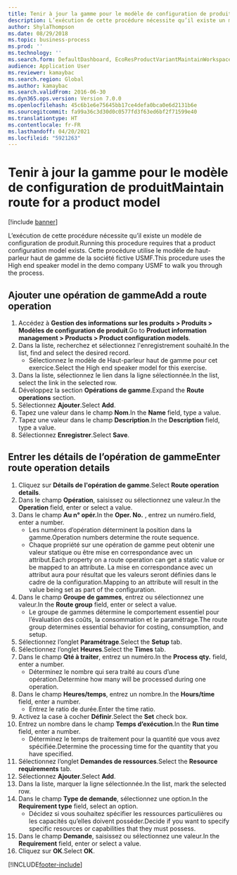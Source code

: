 ```yaml
---
title: Tenir à jour la gamme pour le modèle de configuration de produit
description: L’exécution de cette procédure nécessite qu’il existe un modèle de configuration de produit.
author: ShylaThompson
ms.date: 08/29/2018
ms.topic: business-process
ms.prod: ''
ms.technology: ''
ms.search.form: DefaultDashboard, EcoResProductVariantMaintainWorkspace, PCProductConfigurationModelListPage, PCProductConfigurationModelDetails, PCRouteOperationDetails, WrkCtrCapabilityLookUp
audience: Application User
ms.reviewer: kamaybac
ms.search.region: Global
ms.author: kamaybac
ms.search.validFrom: 2016-06-30
ms.dyn365.ops.version: Version 7.0.0
ms.openlocfilehash: 45c6b1e6e75645bb17ce4defa0bca0e6d2131b6e
ms.sourcegitcommit: fa99a36c3d30d0c0577fd3f63ed6bf2f71599e40
ms.translationtype: HT
ms.contentlocale: fr-FR
ms.lasthandoff: 04/20/2021
ms.locfileid: "5921263"
---
```

# <a name="maintain-route-for-a-product-model"></a><span data-ttu-id="b3200-103">Tenir à jour la gamme pour le modèle de configuration de produit</span><span class="sxs-lookup"><span data-stu-id="b3200-103">Maintain route for a product model</span></span>

[!include [banner](../../includes/banner.md)]

<span data-ttu-id="b3200-104">L’exécution de cette procédure nécessite qu’il existe un modèle de configuration de produit.</span><span class="sxs-lookup"><span data-stu-id="b3200-104">Running this procedure requires that a product configuration model exists.</span></span> <span data-ttu-id="b3200-105">Cette procédure utilise le modèle de haut-parleur haut de gamme de la société fictive USMF.</span><span class="sxs-lookup"><span data-stu-id="b3200-105">This procedure uses the High end speaker model in the demo company USMF to walk you through the process.</span></span>

## <a name="add-a-route-operation"></a><span data-ttu-id="b3200-106">Ajouter une opération de gamme</span><span class="sxs-lookup"><span data-stu-id="b3200-106">Add a route operation</span></span>

1. <span data-ttu-id="b3200-107">Accédez à **Gestion des informations sur les produits \> Produits \> Modèles de configuration de produit**.</span><span class="sxs-lookup"><span data-stu-id="b3200-107">Go to **Product information management \> Products \> Product configuration models**.</span></span>
1. <span data-ttu-id="b3200-108">Dans la liste, recherchez et sélectionnez l'enregistrement souhaité.</span><span class="sxs-lookup"><span data-stu-id="b3200-108">In the list, find and select the desired record.</span></span>
    * <span data-ttu-id="b3200-109">Sélectionnez le modèle de Haut-parleur haut de gamme pour cet exercice.</span><span class="sxs-lookup"><span data-stu-id="b3200-109">Select the High end speaker model for this exercise.</span></span>  
1. <span data-ttu-id="b3200-110">Dans la liste, sélectionnez le lien dans la ligne sélectionnée.</span><span class="sxs-lookup"><span data-stu-id="b3200-110">In the list, select the link in the selected row.</span></span>
1. <span data-ttu-id="b3200-111">Développez la section **Opérations de gamme**.</span><span class="sxs-lookup"><span data-stu-id="b3200-111">Expand the **Route operations** section.</span></span>
1. <span data-ttu-id="b3200-112">Sélectionnez **Ajouter**.</span><span class="sxs-lookup"><span data-stu-id="b3200-112">Select **Add**.</span></span>
1. <span data-ttu-id="b3200-113">Tapez une valeur dans le champ **Nom**.</span><span class="sxs-lookup"><span data-stu-id="b3200-113">In the **Name** field, type a value.</span></span>
1. <span data-ttu-id="b3200-114">Tapez une valeur dans le champ **Description**.</span><span class="sxs-lookup"><span data-stu-id="b3200-114">In the **Description** field, type a value.</span></span>
1. <span data-ttu-id="b3200-115">Sélectionnez **Enregistrer**.</span><span class="sxs-lookup"><span data-stu-id="b3200-115">Select **Save**.</span></span>

## <a name="enter-route-operation-details"></a><span data-ttu-id="b3200-116">Entrer les détails de l’opération de gamme</span><span class="sxs-lookup"><span data-stu-id="b3200-116">Enter route operation details</span></span>

1. <span data-ttu-id="b3200-117">Cliquez sur **Détails de l'opération de gamme**.</span><span class="sxs-lookup"><span data-stu-id="b3200-117">Select **Route operation details**.</span></span>
1. <span data-ttu-id="b3200-118">Dans le champ **Opération**, saisissez ou sélectionnez une valeur.</span><span class="sxs-lookup"><span data-stu-id="b3200-118">In the **Operation** field, enter or select a value.</span></span>
1. <span data-ttu-id="b3200-119">Dans le champ **Au n° opér.**</span><span class="sxs-lookup"><span data-stu-id="b3200-119">In the **Oper. No.**</span></span> <span data-ttu-id="b3200-120">, entrez un numéro.</span><span class="sxs-lookup"><span data-stu-id="b3200-120">field, enter a number.</span></span>
    * <span data-ttu-id="b3200-121">Les numéros d’opération déterminent la position dans la gamme.</span><span class="sxs-lookup"><span data-stu-id="b3200-121">Operation numbers determine the route sequence.</span></span>  
    * <span data-ttu-id="b3200-122">Chaque propriété sur une opération de gamme peut obtenir une valeur statique ou être mise en correspondance avec un attribut.</span><span class="sxs-lookup"><span data-stu-id="b3200-122">Each property on a route operation can get a static value or be mapped to an attribute.</span></span> <span data-ttu-id="b3200-123">La mise en correspondance avec un attribut aura pour résultat que les valeurs seront définies dans le cadre de la configuration.</span><span class="sxs-lookup"><span data-stu-id="b3200-123">Mapping to an attribute will result in the value being set as part of the configuration.</span></span>  
1. <span data-ttu-id="b3200-124">Dans le champ **Groupe de gammes**, entrez ou sélectionnez une valeur.</span><span class="sxs-lookup"><span data-stu-id="b3200-124">In the **Route group** field, enter or select a value.</span></span>
    * <span data-ttu-id="b3200-125">Le groupe de gammes détermine le comportement essentiel pour l’évaluation des coûts, la consommation et le paramétrage.</span><span class="sxs-lookup"><span data-stu-id="b3200-125">The route group determines essential behavior for costing, consumption, and setup.</span></span>  
1. <span data-ttu-id="b3200-126">Sélectionnez l’onglet **Paramétrage**.</span><span class="sxs-lookup"><span data-stu-id="b3200-126">Select the **Setup** tab.</span></span>
1. <span data-ttu-id="b3200-127">Sélectionnez l’onglet **Heures**.</span><span class="sxs-lookup"><span data-stu-id="b3200-127">Select the **Times** tab.</span></span>
1. <span data-ttu-id="b3200-128">Dans le champ **Qté à traiter**, entrez un numéro.</span><span class="sxs-lookup"><span data-stu-id="b3200-128">In the **Process qty.** field, enter a number.</span></span>
    * <span data-ttu-id="b3200-129">Déterminez le nombre qui sera traité au cours d’une opération.</span><span class="sxs-lookup"><span data-stu-id="b3200-129">Determine how many will be processed during one operation.</span></span>  
1. <span data-ttu-id="b3200-130">Dans le champ **Heures/temps**, entrez un nombre.</span><span class="sxs-lookup"><span data-stu-id="b3200-130">In the **Hours/time** field, enter a number.</span></span>
    * <span data-ttu-id="b3200-131">Entrez le ratio de durée.</span><span class="sxs-lookup"><span data-stu-id="b3200-131">Enter the time ratio.</span></span>  
1. <span data-ttu-id="b3200-132">Activez la case à cocher **Définir**.</span><span class="sxs-lookup"><span data-stu-id="b3200-132">Select the **Set** check box.</span></span>
1. <span data-ttu-id="b3200-133">Entrez un nombre dans le champ **Temps d’exécution**.</span><span class="sxs-lookup"><span data-stu-id="b3200-133">In the **Run time** field, enter a number.</span></span>
    * <span data-ttu-id="b3200-134">Déterminez le temps de traitement pour la quantité que vous avez spécifiée.</span><span class="sxs-lookup"><span data-stu-id="b3200-134">Determine the processing time for the quantity that you have specified.</span></span>  
1. <span data-ttu-id="b3200-135">Sélectionnez l’onglet **Demandes de ressources**.</span><span class="sxs-lookup"><span data-stu-id="b3200-135">Select the **Resource requirements** tab.</span></span>
1. <span data-ttu-id="b3200-136">Sélectionnez **Ajouter**.</span><span class="sxs-lookup"><span data-stu-id="b3200-136">Select **Add**.</span></span>
1. <span data-ttu-id="b3200-137">Dans la liste, marquer la ligne sélectionnée.</span><span class="sxs-lookup"><span data-stu-id="b3200-137">In the list, mark the selected row.</span></span>
1. <span data-ttu-id="b3200-138">Dans le champ **Type de demande**, sélectionnez une option.</span><span class="sxs-lookup"><span data-stu-id="b3200-138">In the **Requirement type** field, select an option.</span></span>
    * <span data-ttu-id="b3200-139">Décidez si vous souhaitez spécifier les ressources particulières ou les capacités qu’elles doivent posséder.</span><span class="sxs-lookup"><span data-stu-id="b3200-139">Decide if you want to specify specific resources or capabilities that they must possess.</span></span>  
1. <span data-ttu-id="b3200-140">Dans le champ **Demande**, saisissez ou sélectionnez une valeur.</span><span class="sxs-lookup"><span data-stu-id="b3200-140">In the **Requirement** field, enter or select a value.</span></span>
1. <span data-ttu-id="b3200-141">Cliquez sur **OK**.</span><span class="sxs-lookup"><span data-stu-id="b3200-141">Select **OK**.</span></span>



[!INCLUDE[footer-include](../../../includes/footer-banner.md)]